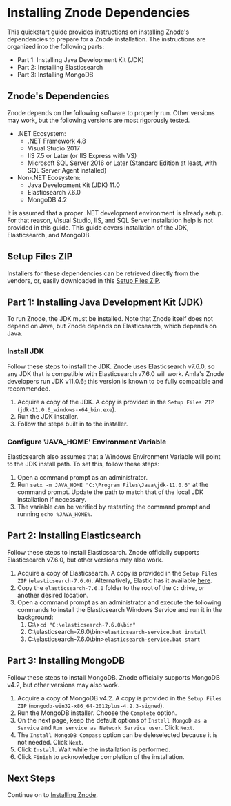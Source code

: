 # Installing Znode Dependencies
This quickstart guide provides instructions on installing Znode's dependencies to prepare for a Znode installation. The instructions are organized into the following parts:
* Part 1: Installing Java Development Kit (JDK)
* Part 2: Installing Elasticsearch
* Part 3: Installing MongoDB

## Znode's Dependencies
Znode depends on the following software to properly run. Other versions may work, but the following versions are most rigorously tested.
- .NET Ecosystem:
    - .NET Framework 4.8
    - Visual Studio 2017
    - IIS 7.5 or Later (or IIS Express with VS)
    - Microsoft SQL Server 2016 or Later (Standard Edition at least, with SQL Server Agent installed)
- Non-.NET Ecosystem:
    - Java Development Kit (JDK) 11.0
    - Elasticsearch 7.6.0
    - MongoDB 4.2

It is assumed that a proper .NET development environment is already setup. For that reason, Visual Studio, IIS, and SQL Server installation help is not provided in this guide. This guide covers installation of the JDK, Elasticsearch, and MongoDB.

## Setup Files ZIP

Installers for these dependencies can be retrieved directly from the vendors, or, easily downloaded in this [Setup Files ZIP](https://drive.google.com/file/d/17eZQCL2Ggaf-MY7j-uy1Cfxqmys38BKF/view?usp=sharing).

## Part 1: Installing Java Development Kit (JDK)
To run Znode, the JDK must be installed. Note that Znode itself does not depend on Java, but Znode depends on Elasticsearch, which depends on Java.

### Install JDK
Follow these steps to install the JDK. Znode uses Elasticsearch v7.6.0, so any JDK that is compatible with Elasticsearch v7.6.0 will work. Amla's Znode developers run JDK v11.0.6; this version is known to be fully compatible and recommended.
1. Acquire a copy of the JDK. A copy is provided in the `Setup Files ZIP` (`jdk-11.0.6_windows-x64_bin.exe`).
1. Run the JDK installer.
1. Follow the steps built in to the installer.

### Configure 'JAVA_HOME' Environment Variable
Elasticsearch also assumes that a Windows Environment Variable will point to the JDK install path. To set this, follow these steps:
1. Open a command prompt as an administrator.
1. Run `setx -m JAVA_HOME "C:\Program Files\Java\jdk-11.0.6"` at the command prompt. Update the path to match that of the local JDK installation if necessary.
1. The variable can be verified by restarting the command prompt and running `echo %JAVA_HOME%`.

## Part 2: Installing Elasticsearch
Follow these steps to install Elasticsearch. Znode officially supports Elasticsearch v7.6.0, but other versions may also work.
1. Acquire a copy of Elasticsearch. A copy is provided in the `Setup Files ZIP` (`elasticsearch-7.6.0`). Alternatively, Elastic has it available [here](https://www.elastic.co/downloads/past-releases/elasticsearch-7-6-0).
1. Copy the `elasticsearch-7.6.0` folder to the root of the `C:` drive, or another desired location.
1. Open a command prompt as an administrator and execute the following commands to install the Elasticsearch Windows Service and run it in the background:
    1. C:\\>`cd "C:\elasticsearch-7.6.0\bin"`
    1. C:\elasticsearch-7.6.0\bin>`elasticsearch-service.bat install`
    1. C:\elasticsearch-7.6.0\bin>`elasticsearch-service.bat start`

## Part 3: Installing MongoDB
Follow these steps to install MongoDB. Znode officially supports MongoDB v4.2, but other versions may also work.
1. Acquire a copy of MongoDB v4.2. A copy is provided in the `Setup Files ZIP` (`mongodb-win32-x86_64-2012plus-4.2.3-signed`).
1. Run the MongoDB installer. Choose the `Complete` option.
1. On the next page, keep the default options of `Install MongoD as a Service` and `Run service as Network Service user`. Click `Next`.
1. The `Install MongoDB Compass` option can be deleselected because it is not needed. Click `Next`.
1. Click `Install`. Wait while the installation is performed.
1. Click `Finish` to acknowledge completion of the installation.

## Next Steps
Continue on to [Installing Znode](../installing-znode/README.md).

